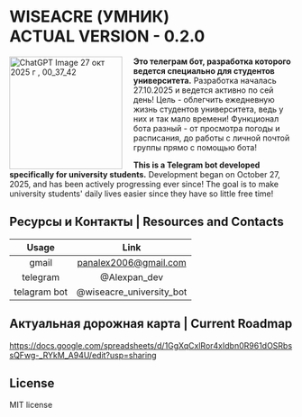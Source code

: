 # WISEACRE (УМНИК)ㅤㅤㅤㅤㅤACTUAL VERSION - 0.2.0

<p align="left">
  <img width="200" height="200" alt="ChatGPT Image 27 окт  2025 г , 00_37_42" src="https://github.com/user-attachments/assets/955690c0-35b6-47dd-b516-238cd83db6a9" align="left" style="margin-right: 20px;"/>
  
  **Это телеграм бот, разработка которого ведется специально для студентов университета.** 
  Разработка началась 27.10.2025 и ведется активно по сей день! Цель - облегчить ежедневную жизнь студентов университета, ведь у них и так мало времени! Функционал бота разный - от просмотра погоды и расписания, до работы с личной почтой группы прямо с помощью бота!
</p>

**This is a Telegram bot developed specifically for university students.** 
Development began on October 27, 2025, and has been actively progressing ever since! The goal is to make university students' daily lives easier since they have so little free time! 
<br clear="both">
## Ресурсы и Контакты | Resources and Contacts

| Usage   | Link
| :---:   | :--:
| gmail | panalex2006@gmail.com
| telegram | @Alexpan_dev
| telagram bot | @wiseacre_university_bot

## Актуальная дорожная карта | Current Roadmap
https://docs.google.com/spreadsheets/d/1GgXqCxlRor4xIdbn0R961dOSRbssQFwg-_RYkM_A94U/edit?usp=sharing

## License ##
MIT license
